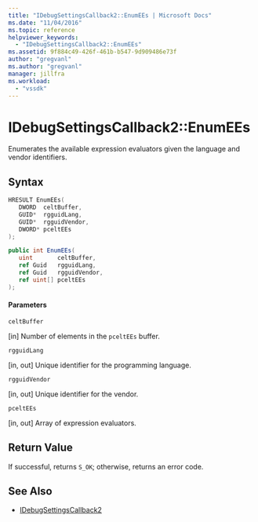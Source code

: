 ```yaml
---
title: "IDebugSettingsCallback2::EnumEEs | Microsoft Docs"
ms.date: "11/04/2016"
ms.topic: reference
helpviewer_keywords:
  - "IDebugSettingsCallback2::EnumEEs"
ms.assetid: 9f884c49-426f-461b-b547-9d909486e73f
author: "gregvanl"
ms.author: "gregvanl"
manager: jillfra
ms.workload:
  - "vssdk"
---
```

# IDebugSettingsCallback2::EnumEEs
Enumerates the available expression evaluators given the language and vendor identifiers.

## Syntax

```cpp
HRESULT EnumEEs(
   DWORD  celtBuffer,
   GUID*  rgguidLang,
   GUID*  rgguidVendor,
   DWORD* pceltEEs
);
```

```csharp
public int EnumEEs(
   uint       celtBuffer,
   ref Guid   rgguidLang,
   ref Guid   rgguidVendor,
   ref uint[] pceltEEs
);
```

#### Parameters
 `celtBuffer`

 [in] Number of elements in the `pceltEEs` buffer.

 `rgguidLang`

 [in, out] Unique identifier for the programming language.

 `rgguidVendor`

 [in, out] Unique identifier for the vendor.

 `pceltEEs`

 [in, out] Array of expression evaluators.

## Return Value
 If successful, returns `S_OK`; otherwise, returns an error code.

## See Also
- [IDebugSettingsCallback2](../../../extensibility/debugger/reference/idebugsettingscallback2.md)